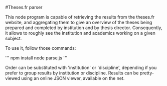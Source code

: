 #Theses.fr parser

This node program is capable of retrieving the results from the theses.fr website, and aggregating them to give an overview of the theses being prepared and completed by institution and by thesis director.  Consequently, it allows to roughly see the institution and academics working on a given subject.

To use it, follow those commands:

'''
npm install
node parse.js <your query> <order>
'''

Order can be substituted with 'institution' or 'discipline', depending if you prefer to group results by institution or discipline.
Results can be pretty-viewed using an online JSON viewer, available on the net.